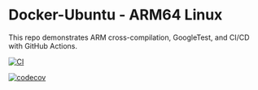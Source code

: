 # Docker-Ubuntu - ARM64 Linux 

This repo demonstrates ARM cross-compilation, GoogleTest, and CI/CD with GitHub Actions.

[![CI](https://github.com/dangorozco/docker-ubuntu/actions/workflows/ci.yml/badge.svg)](https://github.com/dangorozco/docker-ubuntu/actions/workflows/ci.yml)

[![codecov](https://codecov.io/gh/dangorozco/docker-ubuntu/branch/main/graph/badge.svg)](https://codecov.io/gh/dangorozco/docker-ubuntu)
